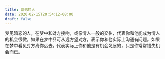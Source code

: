 ```yaml
---
title: 暗恋的人
date: 2020-02-15T20:54:12+08:00
draft: false
---
```


梦见暗恋的人，在梦中和对方接吻，或像情人一般的交往，代表你和他能成为情人的机会很微。如果在梦中只可从远方望对方，表示你和他实际上沟通有问题。如果在梦中看见对方离你远去，代表实际上你和他是有机会发展的，只是你常常错失机会而已。